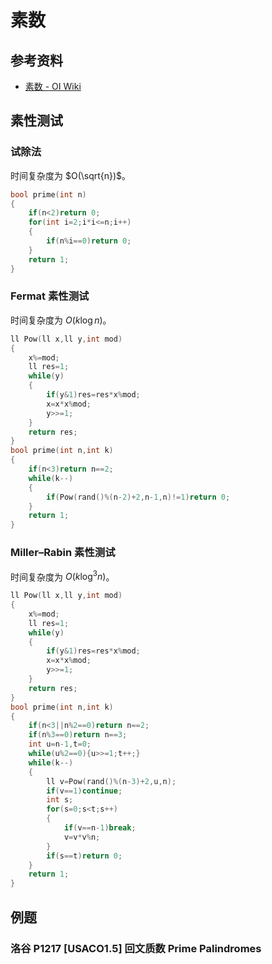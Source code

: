 # 素数

## 参考资料

- [素数 - OI Wiki](https://oi-wiki.org/math/number-theory/prime/)

## 素性测试

### 试除法

时间复杂度为 $O(\sqrt{n})$。

```cpp
bool prime(int n)
{
	if(n<2)return 0;
	for(int i=2;i*i<=n;i++)
	{
		if(n%i==0)return 0;
	}
	return 1;
}
```

### Fermat 素性测试

时间复杂度为 $O(k\log n)$。

```cpp
ll Pow(ll x,ll y,int mod)
{
	x%=mod;
	ll res=1;
	while(y)
	{
		if(y&1)res=res*x%mod;
		x=x*x%mod;
		y>>=1;
	}
	return res;
}
bool prime(int n,int k)
{
	if(n<3)return n==2;
	while(k--)
	{
		if(Pow(rand()%(n-2)+2,n-1,n)!=1)return 0;
	}
	return 1;
}
```

### Miller–Rabin 素性测试

时间复杂度为 $O(k\log^3{n})$。

```cpp
ll Pow(ll x,ll y,int mod)
{
	x%=mod;
	ll res=1;
	while(y)
	{
		if(y&1)res=res*x%mod;
		x=x*x%mod;
		y>>=1;
	}
	return res;
}
bool prime(int n,int k)
{
	if(n<3||n%2==0)return n==2;
	if(n%3==0)return n==3;
	int u=n-1,t=0;
	while(u%2==0){u>>=1;t++;}
	while(k--)
	{
		ll v=Pow(rand()%(n-3)+2,u,n);
		if(v==1)continue;
		int s;
		for(s=0;s<t;s++)
		{
			if(v==n-1)break;
			v=v*v%n;
		}
		if(s==t)return 0;
	}
	return 1;
}
```

## 例题

### 洛谷 P1217 [USACO1.5] 回文质数 Prime Palindromes

<Problem id="P1217" />
